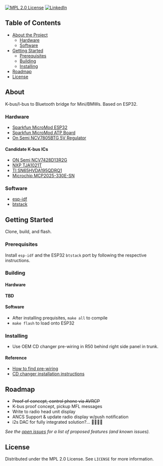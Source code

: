[![MPL 2.0 License][license-shield]][license-url]
[![LinkedIn][linkedin-shield]][linkedin-url]


## Table of Contents

* [About the Project](#about)
  * [Hardware](#hardware)
  * [Software](#software)
* [Getting Started](#getting-started)
  * [Prerequisites](#prerequisites)
  * [Building](#building)
  * [Installing](#installing)
* [Roadmap](#roadmap)
* [License](#license)


## About

K-bus/I-bus to Bluetooth bridge for Mini/BMWs. Based on ESP32.

### Hardware
* [Sparkfun MicroMod ESP32](https://www.sparkfun.com/products/16781)
* [Sparkfun MicroMod ATP Board](https://www.sparkfun.com/products/16885)
* [On Semi NCV7805BTG 5V Regulator](https://www.digikey.com/en/products/detail/on-semiconductor/921437)

#### Candidate K-bus ICs
* [ON Semi NCV7428D13R2G](https://www.digikey.com/en/products/detail/on-semiconductor/5022588)
* [NXP TJA1021T](https://www.digikey.com/en/products/detail/nxp-usa-inc/2034448)
* [TI SN65HVDA195QDRQ1](https://www.digikey.com/en/products/detail/texas-instruments/2094636)
* [Microchip MCP2025-330E-SN](https://www.digikey.com/en/products/detail/microchip-technology/3543134)

### Software
* [esp-idf](https://github.com/espressif/esp-idf)
* [btstack](https://github.com/bluekitchen/btstack)


<!-- GETTING STARTED -->
## Getting Started

Clone, build, and flash.


### Prerequisites

Install `esp-idf` and the ESP32 `btstack` port by following the respective instructions.


### Building

#### Hardware

**TBD**

#### Software

* After installing prequisites, `make all` to compile
* `make flash` to load onto ESP32


### Installing

* Use OEM CD changer pre-wiring in R50 behind right side panel in trunk.

#### Reference
* [How to find pre-wiring](https://www.northamericanmotoring.com/forums/navigation-and-audio/224408-can-t-find-cd-changer-pre-wiring.html)
* [CD changer installation instructions](https://new.minimania.com/images/instructions/OEM%20CD%20Changer.pdf)


## Roadmap
* ~~Proof of concept, control phone via AVRCP~~
* K-bus proof concept, pickup MFL messages
* Write to radio head unit display
* ANCS Support & update radio display w/push notification
* i2s DAC for fully integrated solution?... 🤔🤷🏽‍♂


_See the [open issues](https://github.com/jmederos/esp32-r50-kbus/issues) for a list of proposed features (and known issues)._


## License

Distributed under the MPL 2.0 License. See `LICENSE` for more information.


<!-- MARKDOWN LINKS & IMAGES -->
<!-- https://www.markdownguide.org/basic-syntax/#reference-style-links -->
[license-shield]: https://img.shields.io/badge/license-MPL%202.0-blue
[license-url]: https://github.com/jmederos/esp32-r50-kbus/blob/master/LICENSE.txt
[linkedin-shield]: https://img.shields.io/badge/-LinkedIn-black.svg?style=flat-square&logo=linkedin&colorB=555
[linkedin-url]: https://linkedin.com/in/jacobmederos